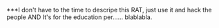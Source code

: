 ***I don't have to the time to descripe this RAT, just use it and hack the people
AND
It's for the education per...... blablabla.
